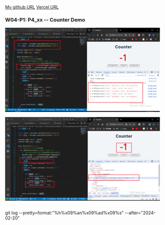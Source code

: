 [My github URL](https://github.com/Rain211410856/1121-sweb-211410856)
[Vercel URL](https://1121-sweb-211410856.vercel.app/demo/w05_56_blog/)

### W04-P1: P4_xx -- Counter Demo
 
![](w04-p1-1.png)
 
![](w04-p1-2.png)

```

```

git log --pretty=format:"%h%x09%an%x09%ad%x09%s" --after="2024-02-20"